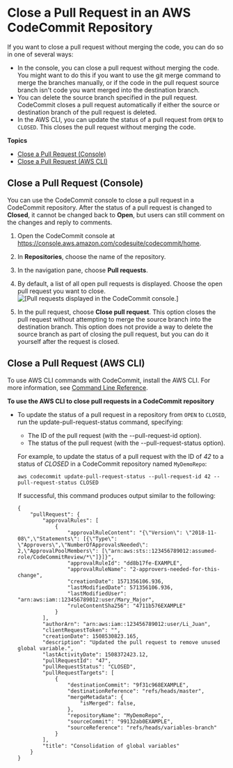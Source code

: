 # Close a Pull Request in an AWS CodeCommit Repository<a name="how-to-close-pull-request"></a>

If you want to close a pull request without merging the code, you can do so in one of several ways:
+ In the console, you can close a pull request without merging the code\. You might want to do this if you want to use the git merge command to merge the branches manually, or if the code in the pull request source branch isn't code you want merged into the destination branch\. 
+ You can delete the source branch specified in the pull request\. CodeCommit closes a pull request automatically if either the source or destination branch of the pull request is deleted\.
+ In the AWS CLI, you can update the status of a pull request from `OPEN` to `CLOSED`\. This closes the pull request without merging the code\. 

**Topics**
+ [Close a Pull Request \(Console\)](#how-to-close-pull-request-console)
+ [Close a Pull Request \(AWS CLI\)](#how-to-close-pull-request-cli)

## Close a Pull Request \(Console\)<a name="how-to-close-pull-request-console"></a>

You can use the CodeCommit console to close a pull request in a CodeCommit repository\. After the status of a pull request is changed to **Closed**, it cannot be changed back to **Open**, but users can still comment on the changes and reply to comments\.

1. Open the CodeCommit console at [https://console\.aws\.amazon\.com/codesuite/codecommit/home](https://console.aws.amazon.com/codesuite/codecommit/home)\.

1. In **Repositories**, choose the name of the repository\. 

1. In the navigation pane, choose **Pull requests**\.

1. By default, a list of all open pull requests is displayed\. Choose the open pull request you want to close\.  
![\[Pull requests displayed in the CodeCommit console.\]](http://docs.aws.amazon.com/codecommit/latest/userguide/images/codecommit-pull-request-view.png)

1. In the pull request, choose **Close pull request**\. This option closes the pull request without attempting to merge the source branch into the destination branch\. This option does not provide a way to delete the source branch as part of closing the pull request, but you can do it yourself after the request is closed\.

## Close a Pull Request \(AWS CLI\)<a name="how-to-close-pull-request-cli"></a>

To use AWS CLI commands with CodeCommit, install the AWS CLI\. For more information, see [Command Line Reference](cmd-ref.md)\. 

**To use the AWS CLI to close pull requests in a CodeCommit repository**
+ To update the status of a pull request in a repository from `OPEN` to `CLOSED`, run the update\-pull\-request\-status command, specifying:
  + The ID of the pull request \(with the \-\-pull\-request\-id option\)\.
  + The status of the pull request \(with the \-\-pull\-request\-status option\)\.

  For example, to update the status of a pull request with the ID of *42* to a status of *CLOSED* in a CodeCommit repository named `MyDemoRepo`:

  ```
  aws codecommit update-pull-request-status --pull-request-id 42 --pull-request-status CLOSED  
  ```

  If successful, this command produces output similar to the following:

  ```
  {
      "pullRequest": {
          "approvalRules": [
              {
                  "approvalRuleContent": "{\"Version\": \"2018-11-08\",\"Statements\": [{\"Type\": \"Approvers\",\"NumberOfApprovalsNeeded\": 2,\"ApprovalPoolMembers\": [\"arn:aws:sts::123456789012:assumed-role/CodeCommitReview/*\"]}]}",
                  "approvalRuleId": "dd8b17fe-EXAMPLE",
                  "approvalRuleName": "2-approvers-needed-for-this-change",
                  "creationDate": 1571356106.936,
                  "lastModifiedDate": 571356106.936,
                  "lastModifiedUser": "arn:aws:iam::123456789012:user/Mary_Major",
                  "ruleContentSha256": "4711b576EXAMPLE"
              }
          ],
          "authorArn": "arn:aws:iam::123456789012:user/Li_Juan",
          "clientRequestToken": "",
          "creationDate": 1508530823.165,
          "description": "Updated the pull request to remove unused global variable.",
          "lastActivityDate": 1508372423.12,
          "pullRequestId": "47",
          "pullRequestStatus": "CLOSED",
          "pullRequestTargets": [
              {
                  "destinationCommit": "9f31c968EXAMPLE",
                  "destinationReference": "refs/heads/master",
                  "mergeMetadata": {
                      "isMerged": false,
                  },
                  "repositoryName": "MyDemoRepo",
                  "sourceCommit": "99132ab0EXAMPLE",
                  "sourceReference": "refs/heads/variables-branch"
              }
          ],
          "title": "Consolidation of global variables"
      }
  }
  ```